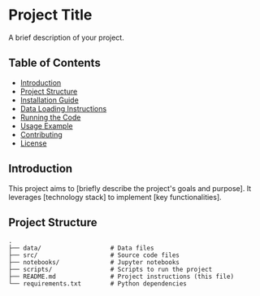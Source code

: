 # Project Title

A brief description of your project.

## Table of Contents
- [Introduction](#introduction)
- [Project Structure](#project-structure)
- [Installation Guide](#installation-guide)
- [Data Loading Instructions](#data-loading-instructions)
- [Running the Code](#running-the-code)
- [Usage Example](#usage-example)
- [Contributing](#contributing)
- [License](#license)

## Introduction

This project aims to [briefly describe the project's goals and purpose]. It leverages [technology stack] to implement [key functionalities].

## Project Structure

```plaintext
.
├── data/                   # Data files
├── src/                    # Source code files
├── notebooks/              # Jupyter notebooks
├── scripts/                # Scripts to run the project
├── README.md               # Project instructions (this file)
└── requirements.txt        # Python dependencies